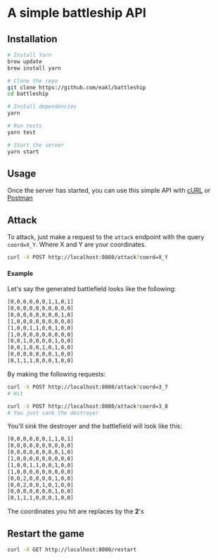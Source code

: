 A simple battleship API
=======================

## Installation

```bash
# Install Yarn
brew update
brew install yarn

# Clone the repo
git clone https://github.com/eakl/battleship
cd battleship

# Install dependencies
yarn

# Run tests
yarn test

# Start the server
yarn start
```

## Usage

Once the server has started, you can use this simple API with [cURL](https://curl.haxx.se/docs/httpscripting.html) or [Postman](https://www.getpostman.com/)

## Attack

To attack, just make a request to the `attack` endpoint with the query `coord=X_Y`. Where X and Y are your coordinates.

```bash
curl -X POST http://localhost:8080/attack?coord=X_Y
```

#### Example

Let's say the generated battlefield looks like the following:

```bash
[0,0,0,0,0,0,1,1,0,1]
[0,0,0,0,0,0,0,0,0,0]
[0,0,0,0,0,0,0,0,1,0]
[1,0,0,0,0,0,0,0,0,0]
[1,0,0,1,1,0,0,1,0,0]
[1,0,0,0,0,0,0,0,0,0]
[0,0,1,0,0,0,0,1,0,0]
[0,0,1,0,0,1,0,1,0,0]
[0,0,0,0,0,0,0,1,0,0]
[0,1,1,1,0,0,0,1,0,0]
```

By making the following requests:

```bash
curl -X POST http://localhost:8080/attack?coord=3_7
# Hit

curl -X POST http://localhost:8080/attack?coord=3_8
# You just sank the destroyer
```

You'll sink the destroyer and the battlefield will look like this:

```bash
[0,0,0,0,0,0,1,1,0,1]
[0,0,0,0,0,0,0,0,0,0]
[0,0,0,0,0,0,0,0,1,0]
[1,0,0,0,0,0,0,0,0,0]
[1,0,0,1,1,0,0,1,0,0]
[1,0,0,0,0,0,0,0,0,0]
[0,0,2,0,0,0,0,1,0,0]
[0,0,2,0,0,1,0,1,0,0]
[0,0,0,0,0,0,0,1,0,0]
[0,1,1,1,0,0,0,1,0,0]
```

The coordinates you hit are replaces by the **2**'s

## Restart the game

```bash
curl -X GET http://localhost:8080/restart
```
